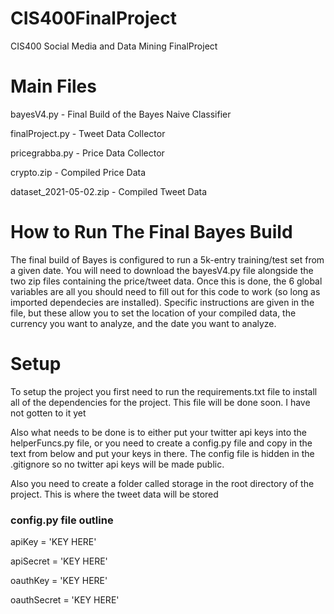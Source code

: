 # CIS400FinalProject
CIS400 Social Media and Data Mining FinalProject

# Main Files
bayesV4.py - Final Build of the Bayes Naive Classifier

finalProject.py - Tweet Data Collector

pricegrabba.py - Price Data Collector

crypto.zip - Compiled Price Data

dataset_2021-05-02.zip - Compiled Tweet Data

# How to Run The Final Bayes Build
The final build of Bayes is configured to run a 5k-entry training/test set from a given date. You will need to download the bayesV4.py file alongside the two zip files containing the price/tweet data. Once this is done, the 6 global variables are all you should need to fill out for this code to work (so long as imported dependecies are installed). Specific instructions are given in the file, but these allow you to set the location of your compiled data, the currency you want to analyze, and the date you want to analyze.

# Setup
To setup the project you first need to run the requirements.txt file to install all of the
dependencies for the project. This file will be done soon. I have not gotten to it yet

Also what needs to be done is to either put your twitter api keys into the helperFuncs.py file,
or you need to create a config.py file and copy in the text from below and put your keys in there.
The config file is hidden in the .gitignore so no twitter api keys will be made public.

Also you need to create a folder called storage in the root directory of the project. This is where
the tweet data will be stored

### config.py file outline
apiKey = 'KEY HERE'

apiSecret = 'KEY HERE'

oauthKey = 'KEY HERE'

oauthSecret = 'KEY HERE'

